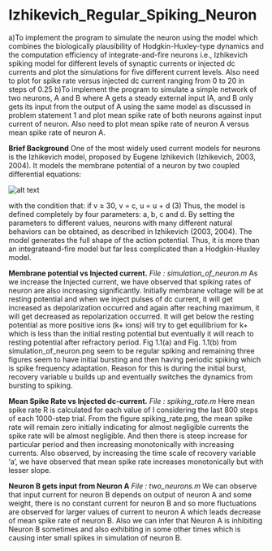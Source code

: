 # Izhikevich_Regular_Spiking_Neuron
a)To implement the program to simulate the neuron using the model which combines the biologically
plausibility of Hodgkin-Huxley-type dynamics and the computation efficiency of integrate-and-fire neurons
i.e., Izhikevich spiking model for different levels of synaptic currents or injected dc currents and plot the
simulations for five different current levels. Also need to plot for spike rate versus injected dc current
ranging from 0 to 20 in steps of 0.25
b)To implement the program to simulate a simple network of two neurons, A and B where A gets a steady
external input IA, and B only gets its input from the output of A using the same model as discussed in
problem statement 1 and plot mean spike rate of both neurons against input current of neuron. Also need to
plot mean spike rate of neuron A versus mean spike rate of neuron A.
 
 **Brief Background**
One of the most widely used current models for neurons is the Izhikevich model, proposed by Eugene Izhikevich
(Izhikevich, 2003, 2004). It models the membrane potential of a neuron by two coupled differential
equations:

![alt text](https://raw.githubusercontent.com/username/projectname/branch/path/to/img.png)

with the condition that:
if v ≥ 30, v = c, u = u + d (3)
Thus, the model is defined completely by four parameters: a, b, c and d. By setting the parameters to
different values, neurons with many different natural behaviors can be obtained, as described in Izhikevich
(2003, 2004). The model generates the full shape of the action potential. Thus, it is more than an integrateand-fire
model but far less complicated than a Hodgkin-Huxley model.

**Membrane potential vs Injected current.**
*File : simulation_of_neuron.m*
As we increase the Injected current, we have observed that spiking rates of neuron are also increasing significantly. Initially membrane voltage will be at resting potential and when we inject pulses of dc current, it will get increased as depolarization occurred and again after reaching maximum, it will get decreased as repolarization occurred. It will get below the resting potential as more positive ions (k+ ions) will try to get equilibrium for k+ which is less than the initial resting potential but eventually it will reach to resting potential after refractory period. Fig 1.1(a) and Fig. 1.1(b) from simulation_of_neuron.png seem to be regular spiking and remaining three figures seem to have initial bursting and then having periodic spiking which is spike frequency adaptation. Reason for this is during the initial burst, recovery variable u builds up and eventually switches the dynamics from bursting to spiking.

**Mean Spike Rate vs Injected dc-current.** 
*File : spiking_rate.m*
Here mean spike rate R is calculated for each value of I considering the last 800 steps of each 1000-step trial. From the figure spiking_rate.png, the mean spike rate will remain zero initially indicating for almost negligible currents the spike rate will be almost negligible. And then there is steep increase for particular period and then increasing monotonically with increasing currents. Also observed, by increasing the time scale of recovery variable ‘a’, we have observed that mean spike rate increases monotonically but with lesser slope. 

**Neuron B gets input from Neuron A**
*File : two_neurons.m*
We can observe that input current for neuron B depends on output of neuron A and some weight, there is no constant current for neuron B and so more fluctuations are observed for larger values of current to neuron A which leads decrease of mean spike rate of neuron B. Also we can infer that Neuron A is inhibiting Neuron B sometimes and also exhibiting in some other times which is causing inter small spikes in simulation of neuron B.



